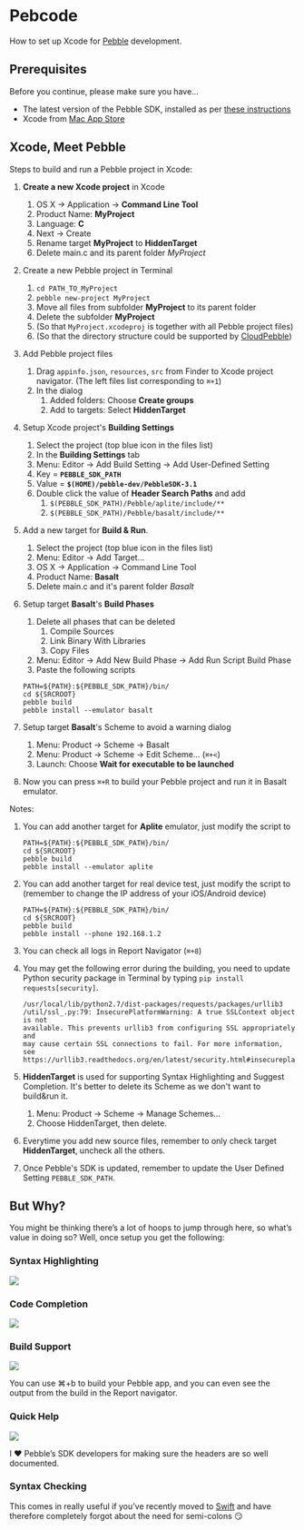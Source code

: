 # Pebcode
How to set up Xcode for [Pebble](https://getpebble.com) development.

## Prerequisites
Before you continue, please make sure you have...

* The latest version of the Pebble SDK, installed as per [these instructions](http://developer.getpebble.com/sdk/install/mac)
* Xcode from [Mac App Store](https://itunes.apple.com/gb/app/xcode/id497799835?mt=12)

## Xcode, Meet Pebble

Steps to build and run a Pebble project in Xcode:

1. **Create a new Xcode project** in Xcode
	1. OS X -> Application -> **Command Line Tool**
	2. Product Name: **MyProject**
	3. Language: **C**
	3. Next -> Create
	4. Rename target **MyProject** to **HiddenTarget**
	5. Delete main.c and its parent folder *MyProject*
2. Create a new Pebble project in Terminal
	1. `cd PATH_TO_MyProject`
	2. `pebble new-project MyProject`
	3. Move all files from subfolder **MyProject** to its parent folder
	4. Delete the subfolder **MyProject**
	5. (So that `MyProject.xcodeproj` is together with all Pebble project files)
	6. (So that the directory	structure could be supported by [CloudPebble](cloudpebble.net))
3. Add Pebble project files
	1. Drag `appinfo.json`, `resources`, `src` from Finder to Xcode project navigator. (The left files list corresponding to `⌘+1`)
	2. In the dialog
		1. Added folders: Choose **Create groups**
		2. Add to targets: Select **HiddenTarget**
4. Setup Xcode project's **Building Settings**
	1. Select the project (top blue icon in the files list)
	2. In the **Building Settings** tab
	2. 	Menu: Editor -> Add Build Setting -> Add User-Defined Setting
	3. Key = **`PEBBLE_SDK_PATH`**
	4. Value = **`$(HOME)/pebble-dev/PebbleSDK-3.1`**
	5. Double click the value of **Header Search Paths** and add
		1. `$(PEBBLE_SDK_PATH)/Pebble/aplite/include/**`
		2. `$(PEBBLE_SDK_PATH)/Pebble/basalt/include/**`
5. Add a new target for **Build & Run**.
	1. Select the project (top blue icon in the files list)
	2. Menu: Editor -> Add Target...
	3. OS X -> Application -> Command Line Tool
	4. Product Name: **Basalt**
	5. Delete main.c and it's parent folder *Basalt*
6. Setup target **Basalt**'s **Build Phases**
	1. Delete all phases that can be deleted
		1. Compile Sources
		2. Link Binary With Libraries
		3. Copy Files
	2. Menu: Editor -> Add New Build Phase -> Add Run Script Build Phase
	3. Paste the following scripts

	```
	PATH=${PATH}:${PEBBLE_SDK_PATH}/bin/
	cd ${SRCROOT}
	pebble build
	pebble install --emulator basalt
	```
7. Setup target **Basalt**'s Scheme to avoid a warning dialog
	1. Menu: Product -> Scheme -> Basalt
	2. Menu: Product -> Scheme -> Edit Scheme... (`⌘+<`)
	3. Launch: Choose **Wait for executable to be launched**

8. Now you can press `⌘+R` to build your Pebble project and run it in Basalt emulator.

Notes:

1. You can add another target for **Aplite** emulator, just modify the script to

	```
	PATH=${PATH}:${PEBBLE_SDK_PATH}/bin/
	cd ${SRCROOT}
	pebble build
	pebble install --emulator aplite
	```
2. You can add another target for real device test, just modify the script to (remember to change the IP address of your iOS/Android device)

	```
	PATH=${PATH}:${PEBBLE_SDK_PATH}/bin/
	cd ${SRCROOT}
	pebble build
	pebble install --phone 192.168.1.2
	```
3. You can check all logs in Report Navigator (`⌘+8`)

4. You may get the following error during the building, you need to update Python security package in Terminal by typing `pip install requests[security]`.

	```
	/usr/local/lib/python2.7/dist-packages/requests/packages/urllib3
	/util/ssl_.py:79: InsecurePlatformWarning: A true SSLContext object is not
	available. This prevents urllib3 from configuring SSL appropriately and 
	may cause certain SSL connections to fail. For more information, see 
	https://urllib3.readthedocs.org/en/latest/security.html#insecureplatformwarning.
	``` 
5. **HiddenTarget** is used for supporting Syntax Highlighting and Suggest Completion. It's better to delete its Scheme as we don't want to build&run it.
	1. Menu: Product -> Scheme -> Manage Schemes...
	2. Choose HiddenTarget, then delete.
6. Everytime you add new source files, remember to only check target **HiddenTarget**, uncheck all the others.
7. Once Pebble's SDK is updated, remember to update the User Defined  Setting `PEBBLE_SDK_PATH`.

## But Why?

You might be thinking there’s a lot of hoops to jump through here, so what’s value in doing so? Well, once setup you get the following:

### Syntax Highlighting

![](Images/17.png)

### Code Completion

![](Images/18.png)

### Build Support

![](Images/19.png)

You can use ⌘+b to build your Pebble app, and you can even see the output from the build in the Report navigator.

### Quick Help

![](Images/20.png)

I :heart: Pebble’s SDK developers for making sure the headers are so well documented.

### Syntax Checking

This comes in really useful if you’ve recently moved to [Swift](https://developer.apple.com/swift/) and have therefore completely forgot about the need for semi-colons :smirk:

